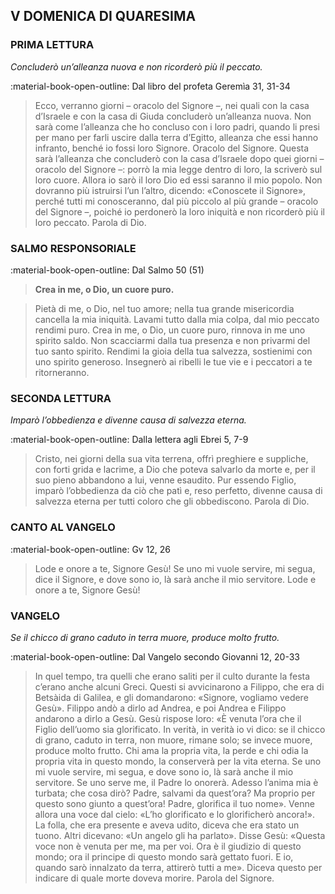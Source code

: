 ## V DOMENICA DI QUARESIMA
> 
### PRIMA LETTURA
*Concluderò un’alleanza nuova e non ricorderò più il peccato.*

:material-book-open-outline: Dal libro del profeta Geremìa
31, 31-34

> Ecco, verranno giorni – oracolo del Signore –, nei quali con la casa d’Israele e con la casa di Giuda concluderò un’alleanza nuova. Non sarà come l’alleanza che ho concluso con i loro padri, quando li presi per mano per farli uscire dalla terra d’Egitto, alleanza che essi hanno infranto, benché io fossi loro Signore. Oracolo del Signore. Questa sarà l’alleanza che concluderò con la casa d’Israele dopo quei giorni – oracolo del Signore –: porrò la mia legge dentro di loro, la scriverò sul loro cuore. Allora io sarò il loro Dio ed essi saranno il mio popolo. Non dovranno più istruirsi l’un l’altro, dicendo: «Conoscete il Signore», perché tutti mi conosceranno, dal più piccolo al più grande – oracolo del Signore –, poiché io perdonerò la loro iniquità e non ricorderò più il loro peccato. Parola di Dio.
> 
### SALMO RESPONSORIALE
:material-book-open-outline: Dal Salmo 50 (51)

>**Crea in me, o Dio, un cuore puro.**

> Pietà di me, o Dio, nel tuo amore;
> nella tua grande misericordia
> cancella la mia iniquità.
> Lavami tutto dalla mia colpa,
> dal mio peccato rendimi puro.
> Crea in me, o Dio, un cuore puro,
> rinnova in me uno spirito saldo.
> Non scacciarmi dalla tua presenza
> e non privarmi del tuo santo spirito.
> Rendimi la gioia della tua salvezza,
> sostienimi con uno spirito generoso.
> Insegnerò ai ribelli le tue vie
> e i peccatori a te ritorneranno.
> 
### SECONDA LETTURA
*Imparò l’obbedienza e divenne causa di salvezza eterna.*

:material-book-open-outline: Dalla lettera agli Ebrei
5, 7-9

> Cristo, nei giorni della sua vita terrena, offrì preghiere e suppliche, con forti grida e lacrime, a Dio che poteva salvarlo da morte e, per il suo pieno abbandono a lui, venne esaudito. Pur essendo Figlio, imparò l’obbedienza da ciò che patì e, reso perfetto, divenne causa di salvezza eterna per tutti coloro che gli obbediscono. Parola di Dio.
> 
### CANTO AL VANGELO
:material-book-open-outline: Gv 12, 26

> Lode e onore a te, Signore Gesù!
> Se uno mi vuole servire, mi segua, dice il Signore,
> e dove sono io, là sarà anche il mio servitore.
> Lode e onore a te, Signore Gesù!
> 
### VANGELO
*Se il chicco di grano caduto in terra muore, produce molto frutto.*

:material-book-open-outline: Dal Vangelo secondo Giovanni
12, 20-33

> In quel tempo, tra quelli che erano saliti per il culto durante la festa c’erano anche alcuni Greci. Questi si avvicinarono a Filippo, che era di Betsàida di Galilea, e gli domandarono: «Signore, vogliamo vedere Gesù». Filippo andò a dirlo ad Andrea, e poi Andrea e Filippo andarono a dirlo a Gesù. Gesù rispose loro: «È venuta l’ora che il Figlio dell’uomo sia glorificato. In verità, in verità io vi dico: se il chicco di grano, caduto in terra, non muore, rimane solo; se invece muore, produce molto frutto. Chi ama la propria vita, la perde e chi odia la propria vita in questo mondo, la conserverà per la vita eterna. Se uno mi vuole servire, mi segua, e dove sono io, là sarà anche il mio servitore. Se uno serve me, il Padre lo onorerà. Adesso l’anima mia è turbata; che cosa dirò? Padre, salvami da quest’ora? Ma proprio per questo sono giunto a quest’ora! Padre, glorifica il tuo nome». Venne allora una voce dal cielo: «L’ho glorificato e lo glorificherò ancora!». La folla, che era presente e aveva udito, diceva che era stato un tuono. Altri dicevano: «Un angelo gli ha parlato». Disse Gesù: «Questa voce non è venuta per me, ma per voi. Ora è il giudizio di questo mondo; ora il principe di questo mondo sarà gettato fuori. E io, quando sarò innalzato da terra, attirerò tutti a me». Diceva questo per indicare di quale morte doveva morire. Parola del Signore.